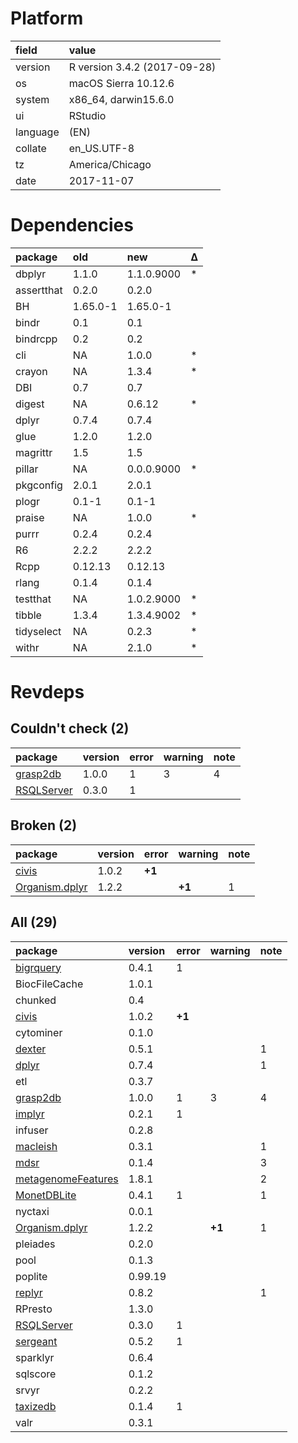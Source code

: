 # Platform

|field    |value                        |
|:--------|:----------------------------|
|version  |R version 3.4.2 (2017-09-28) |
|os       |macOS Sierra 10.12.6         |
|system   |x86_64, darwin15.6.0         |
|ui       |RStudio                      |
|language |(EN)                         |
|collate  |en_US.UTF-8                  |
|tz       |America/Chicago              |
|date     |2017-11-07                   |

# Dependencies

|package    |old      |new        |Δ  |
|:----------|:--------|:----------|:--|
|dbplyr     |1.1.0    |1.1.0.9000 |*  |
|assertthat |0.2.0    |0.2.0      |   |
|BH         |1.65.0-1 |1.65.0-1   |   |
|bindr      |0.1      |0.1        |   |
|bindrcpp   |0.2      |0.2        |   |
|cli        |NA       |1.0.0      |*  |
|crayon     |NA       |1.3.4      |*  |
|DBI        |0.7      |0.7        |   |
|digest     |NA       |0.6.12     |*  |
|dplyr      |0.7.4    |0.7.4      |   |
|glue       |1.2.0    |1.2.0      |   |
|magrittr   |1.5      |1.5        |   |
|pillar     |NA       |0.0.0.9000 |*  |
|pkgconfig  |2.0.1    |2.0.1      |   |
|plogr      |0.1-1    |0.1-1      |   |
|praise     |NA       |1.0.0      |*  |
|purrr      |0.2.4    |0.2.4      |   |
|R6         |2.2.2    |2.2.2      |   |
|Rcpp       |0.12.13  |0.12.13    |   |
|rlang      |0.1.4    |0.1.4      |   |
|testthat   |NA       |1.0.2.9000 |*  |
|tibble     |1.3.4    |1.3.4.9002 |*  |
|tidyselect |NA       |0.2.3      |*  |
|withr      |NA       |2.1.0      |*  |

# Revdeps

## Couldn't check (2)

|package                              |version |error |warning |note |
|:------------------------------------|:-------|:-----|:-------|:----|
|[grasp2db](problems.md#grasp2db)     |1.0.0   |1     |3       |4    |
|[RSQLServer](problems.md#rsqlserver) |0.3.0   |1     |        |     |

## Broken (2)

|package                                     |version |error  |warning |note |
|:-------------------------------------------|:-------|:------|:-------|:----|
|[civis](problems.md#civis)                  |1.0.2   |__+1__ |        |     |
|[Organism.dplyr](problems.md#organismdplyr) |1.2.2   |       |__+1__  |1    |

## All (29)

|package                                              |version |error  |warning |note |
|:----------------------------------------------------|:-------|:------|:-------|:----|
|[bigrquery](problems.md#bigrquery)                   |0.4.1   |1      |        |     |
|BiocFileCache                                        |1.0.1   |       |        |     |
|chunked                                              |0.4     |       |        |     |
|[civis](problems.md#civis)                           |1.0.2   |__+1__ |        |     |
|cytominer                                            |0.1.0   |       |        |     |
|[dexter](problems.md#dexter)                         |0.5.1   |       |        |1    |
|[dplyr](problems.md#dplyr)                           |0.7.4   |       |        |1    |
|etl                                                  |0.3.7   |       |        |     |
|[grasp2db](problems.md#grasp2db)                     |1.0.0   |1      |3       |4    |
|[implyr](problems.md#implyr)                         |0.2.1   |1      |        |     |
|infuser                                              |0.2.8   |       |        |     |
|[macleish](problems.md#macleish)                     |0.3.1   |       |        |1    |
|[mdsr](problems.md#mdsr)                             |0.1.4   |       |        |3    |
|[metagenomeFeatures](problems.md#metagenomefeatures) |1.8.1   |       |        |2    |
|[MonetDBLite](problems.md#monetdblite)               |0.4.1   |1      |        |1    |
|nyctaxi                                              |0.0.1   |       |        |     |
|[Organism.dplyr](problems.md#organismdplyr)          |1.2.2   |       |__+1__  |1    |
|pleiades                                             |0.2.0   |       |        |     |
|pool                                                 |0.1.3   |       |        |     |
|poplite                                              |0.99.19 |       |        |     |
|[replyr](problems.md#replyr)                         |0.8.2   |       |        |1    |
|RPresto                                              |1.3.0   |       |        |     |
|[RSQLServer](problems.md#rsqlserver)                 |0.3.0   |1      |        |     |
|[sergeant](problems.md#sergeant)                     |0.5.2   |1      |        |     |
|sparklyr                                             |0.6.4   |       |        |     |
|sqlscore                                             |0.1.2   |       |        |     |
|srvyr                                                |0.2.2   |       |        |     |
|[taxizedb](problems.md#taxizedb)                     |0.1.4   |1      |        |     |
|valr                                                 |0.3.1   |       |        |     |

